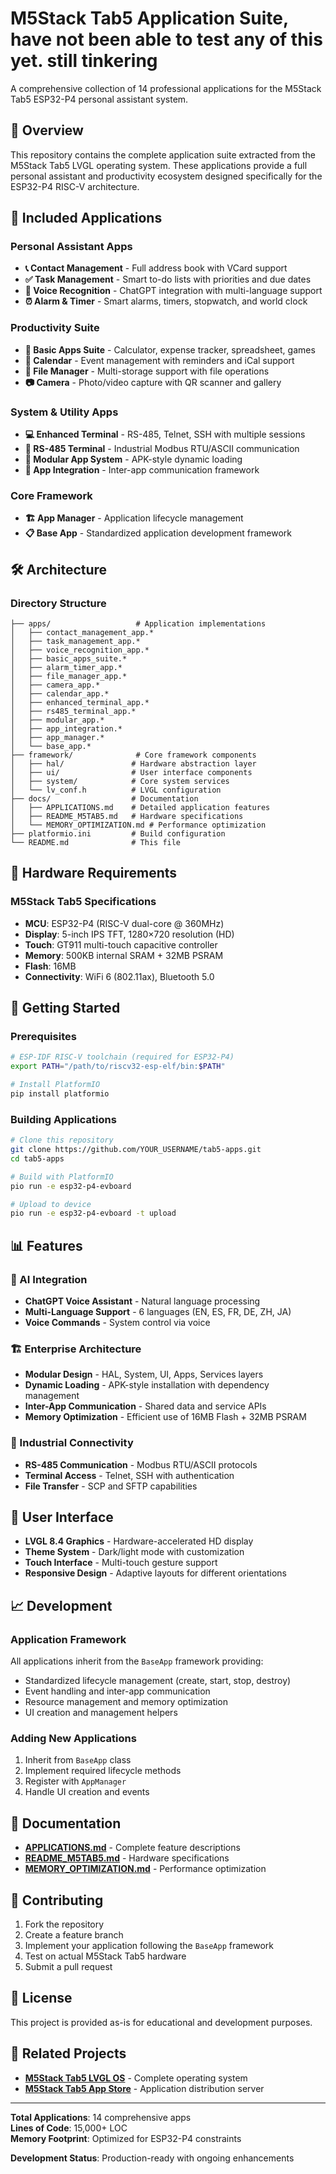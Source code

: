 # M5Stack Tab5 Application Suite, have not been able to test any of this yet. still tinkering

A comprehensive collection of 14 professional applications for the M5Stack Tab5 ESP32-P4 personal assistant system.

## 🚀 Overview

This repository contains the complete application suite extracted from the M5Stack Tab5 LVGL operating system. These applications provide a full personal assistant and productivity ecosystem designed specifically for the ESP32-P4 RISC-V architecture.

## 📱 Included Applications

### Personal Assistant Apps
- **📞 Contact Management** - Full address book with VCard support
- **✅ Task Management** - Smart to-do lists with priorities and due dates
- **🎤 Voice Recognition** - ChatGPT integration with multi-language support
- **⏰ Alarm & Timer** - Smart alarms, timers, stopwatch, and world clock

### Productivity Suite
- **🧮 Basic Apps Suite** - Calculator, expense tracker, spreadsheet, games
- **📅 Calendar** - Event management with reminders and iCal support
- **📁 File Manager** - Multi-storage support with file operations
- **📷 Camera** - Photo/video capture with QR scanner and gallery

### System & Utility Apps
- **💻 Enhanced Terminal** - RS-485, Telnet, SSH with multiple sessions
- **🔧 RS-485 Terminal** - Industrial Modbus RTU/ASCII communication
- **📱 Modular App System** - APK-style dynamic loading
- **🔗 App Integration** - Inter-app communication framework

### Core Framework
- **🏗️ App Manager** - Application lifecycle management
- **📋 Base App** - Standardized application development framework

## 🛠️ Architecture

### Directory Structure
```
├── apps/                   # Application implementations
│   ├── contact_management_app.*
│   ├── task_management_app.*
│   ├── voice_recognition_app.*
│   ├── basic_apps_suite.*
│   ├── alarm_timer_app.*
│   ├── file_manager_app.*
│   ├── camera_app.*
│   ├── calendar_app.*
│   ├── enhanced_terminal_app.*
│   ├── rs485_terminal_app.*
│   ├── modular_app.*
│   ├── app_integration.*
│   ├── app_manager.*
│   └── base_app.*
├── framework/              # Core framework components
│   ├── hal/               # Hardware abstraction layer
│   ├── ui/                # User interface components
│   ├── system/            # Core system services
│   └── lv_conf.h          # LVGL configuration
├── docs/                  # Documentation
│   ├── APPLICATIONS.md    # Detailed application features
│   ├── README_M5TAB5.md   # Hardware specifications
│   └── MEMORY_OPTIMIZATION.md # Performance optimization
├── platformio.ini         # Build configuration
└── README.md              # This file
```

## 🔧 Hardware Requirements

### M5Stack Tab5 Specifications
- **MCU**: ESP32-P4 (RISC-V dual-core @ 360MHz)
- **Display**: 5-inch IPS TFT, 1280×720 resolution (HD)
- **Touch**: GT911 multi-touch capacitive controller
- **Memory**: 500KB internal SRAM + 32MB PSRAM
- **Flash**: 16MB
- **Connectivity**: WiFi 6 (802.11ax), Bluetooth 5.0

## 🚀 Getting Started

### Prerequisites
```bash
# ESP-IDF RISC-V toolchain (required for ESP32-P4)
export PATH="/path/to/riscv32-esp-elf/bin:$PATH"

# Install PlatformIO
pip install platformio
```

### Building Applications
```bash
# Clone this repository
git clone https://github.com/YOUR_USERNAME/tab5-apps.git
cd tab5-apps

# Build with PlatformIO
pio run -e esp32-p4-evboard

# Upload to device
pio run -e esp32-p4-evboard -t upload
```

## 📊 Features

### 🤖 AI Integration
- **ChatGPT Voice Assistant** - Natural language processing
- **Multi-Language Support** - 6 languages (EN, ES, FR, DE, ZH, JA)
- **Voice Commands** - System control via voice

### 🏗️ Enterprise Architecture
- **Modular Design** - HAL, System, UI, Apps, Services layers
- **Dynamic Loading** - APK-style installation with dependency management
- **Inter-App Communication** - Shared data and service APIs
- **Memory Optimization** - Efficient use of 16MB Flash + 32MB PSRAM

### 🔌 Industrial Connectivity
- **RS-485 Communication** - Modbus RTU/ASCII protocols
- **Terminal Access** - Telnet, SSH with authentication
- **File Transfer** - SCP and SFTP capabilities

## 🎨 User Interface

- **LVGL 8.4 Graphics** - Hardware-accelerated HD display
- **Theme System** - Dark/light mode with customization
- **Touch Interface** - Multi-touch gesture support
- **Responsive Design** - Adaptive layouts for different orientations

## 📈 Development

### Application Framework
All applications inherit from the `BaseApp` framework providing:
- Standardized lifecycle management (create, start, stop, destroy)
- Event handling and inter-app communication
- Resource management and memory optimization
- UI creation and management helpers

### Adding New Applications
1. Inherit from `BaseApp` class
2. Implement required lifecycle methods
3. Register with `AppManager`
4. Handle UI creation and events

## 📝 Documentation

- **[APPLICATIONS.md](docs/APPLICATIONS.md)** - Complete feature descriptions
- **[README_M5TAB5.md](docs/README_M5TAB5.md)** - Hardware specifications
- **[MEMORY_OPTIMIZATION.md](docs/MEMORY_OPTIMIZATION.md)** - Performance optimization

## 🤝 Contributing

1. Fork the repository
2. Create a feature branch
3. Implement your application following the `BaseApp` framework
4. Test on actual M5Stack Tab5 hardware
5. Submit a pull request

## 📄 License

This project is provided as-is for educational and development purposes.

## 🔗 Related Projects

- **[M5Stack Tab5 LVGL OS](https://github.com/Paqurin/m5tab5-lvgl)** - Complete operating system
- **[M5Stack Tab5 App Store](https://github.com/Paqurin/m5tab5-lvgl/tree/v5/app-store-server)** - Application distribution server

---

**Total Applications**: 14 comprehensive apps  
**Lines of Code**: 15,000+ LOC  
**Memory Footprint**: Optimized for ESP32-P4 constraints  

**Development Status**: Production-ready with ongoing enhancements
